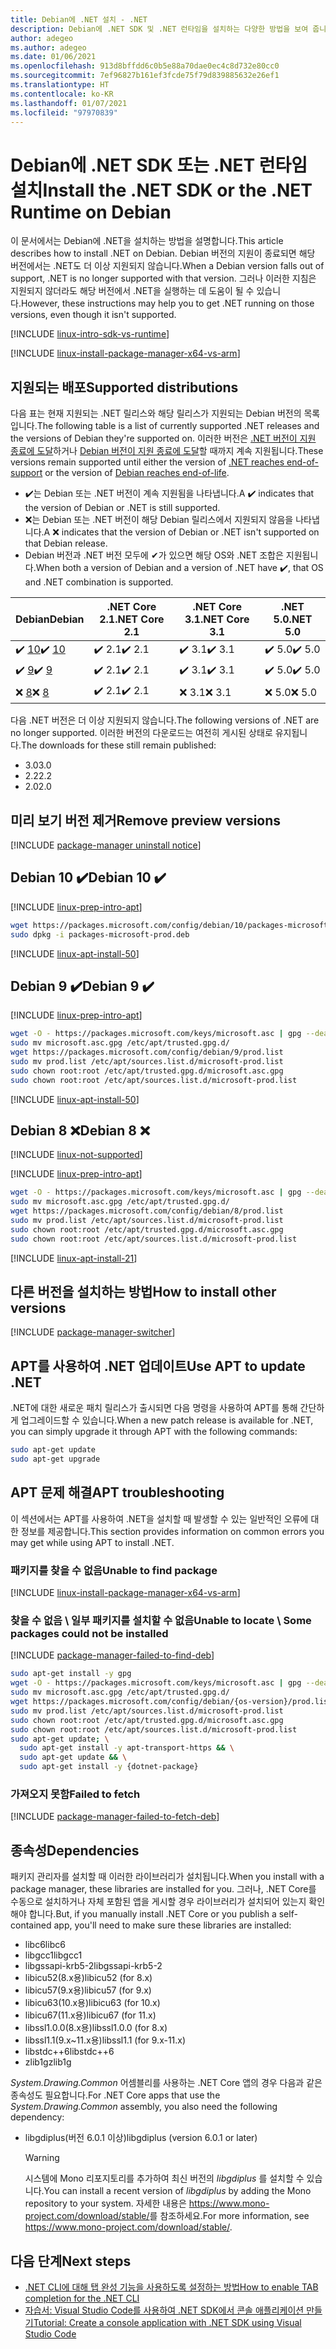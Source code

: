 ```yaml
---
title: Debian에 .NET 설치 - .NET
description: Debian에 .NET SDK 및 .NET 런타임을 설치하는 다양한 방법을 보여 줍니다.
author: adegeo
ms.author: adegeo
ms.date: 01/06/2021
ms.openlocfilehash: 913d8bffdd6c0b5e88a70dae0ec4c8d732e80cc0
ms.sourcegitcommit: 7ef96827b161ef3fcde75f79d839885632e26ef1
ms.translationtype: HT
ms.contentlocale: ko-KR
ms.lasthandoff: 01/07/2021
ms.locfileid: "97970839"
---
```

# <a name="install-the-net-sdk-or-the-net-runtime-on-debian"></a><span data-ttu-id="3fb8b-103">Debian에 .NET SDK 또는 .NET 런타임 설치</span><span class="sxs-lookup"><span data-stu-id="3fb8b-103">Install the .NET SDK or the .NET Runtime on Debian</span></span>

<span data-ttu-id="3fb8b-104">이 문서에서는 Debian에 .NET을 설치하는 방법을 설명합니다.</span><span class="sxs-lookup"><span data-stu-id="3fb8b-104">This article describes how to install .NET on Debian.</span></span> <span data-ttu-id="3fb8b-105">Debian 버전의 지원이 종료되면 해당 버전에서는 .NET도 더 이상 지원되지 않습니다.</span><span class="sxs-lookup"><span data-stu-id="3fb8b-105">When a Debian version falls out of support, .NET is no longer supported with that version.</span></span> <span data-ttu-id="3fb8b-106">그러나 이러한 지침은 지원되지 않더라도 해당 버전에서 .NET을 실행하는 데 도움이 될 수 있습니다.</span><span class="sxs-lookup"><span data-stu-id="3fb8b-106">However, these instructions may help you to get .NET running on those versions, even though it isn't supported.</span></span>

[!INCLUDE [linux-intro-sdk-vs-runtime](includes/linux-intro-sdk-vs-runtime.md)]

[!INCLUDE [linux-install-package-manager-x64-vs-arm](includes/linux-install-package-manager-x64-vs-arm.md)]

## <a name="supported-distributions"></a><span data-ttu-id="3fb8b-107">지원되는 배포</span><span class="sxs-lookup"><span data-stu-id="3fb8b-107">Supported distributions</span></span>

<span data-ttu-id="3fb8b-108">다음 표는 현재 지원되는 .NET 릴리스와 해당 릴리스가 지원되는 Debian 버전의 목록입니다.</span><span class="sxs-lookup"><span data-stu-id="3fb8b-108">The following table is a list of currently supported .NET releases and the versions of Debian they're supported on.</span></span> <span data-ttu-id="3fb8b-109">이러한 버전은 [.NET 버전이 지원 종료에 도달](https://dotnet.microsoft.com/platform/support/policy/dotnet-core)하거나 [Debian 버전이 지원 종료에 도달](https://wiki.debian.org/DebianReleases)할 때까지 계속 지원됩니다.</span><span class="sxs-lookup"><span data-stu-id="3fb8b-109">These versions remain supported until either the version of [.NET reaches end-of-support](https://dotnet.microsoft.com/platform/support/policy/dotnet-core) or the version of [Debian reaches end-of-life](https://wiki.debian.org/DebianReleases).</span></span>

- <span data-ttu-id="3fb8b-110">✔️는 Debian 또는 .NET 버전이 계속 지원됨을 나타냅니다.</span><span class="sxs-lookup"><span data-stu-id="3fb8b-110">A ✔️ indicates that the version of Debian or .NET is still supported.</span></span>
- <span data-ttu-id="3fb8b-111">❌는 Debian 또는 .NET 버전이 해당 Debian 릴리스에서 지원되지 않음을 나타냅니다.</span><span class="sxs-lookup"><span data-stu-id="3fb8b-111">A ❌ indicates that the version of Debian or .NET isn't supported on that Debian release.</span></span>
- <span data-ttu-id="3fb8b-112">Debian 버전과 .NET 버전 모두에 ✔가 있으면 해당 OS와 .NET 조합은 지원됩니다.</span><span class="sxs-lookup"><span data-stu-id="3fb8b-112">When both a version of Debian and a version of .NET have ✔️, that OS and .NET combination is supported.</span></span>

| <span data-ttu-id="3fb8b-113">Debian</span><span class="sxs-lookup"><span data-stu-id="3fb8b-113">Debian</span></span>                   | <span data-ttu-id="3fb8b-114">.NET Core 2.1</span><span class="sxs-lookup"><span data-stu-id="3fb8b-114">.NET Core 2.1</span></span> | <span data-ttu-id="3fb8b-115">.NET Core 3.1</span><span class="sxs-lookup"><span data-stu-id="3fb8b-115">.NET Core 3.1</span></span> | <span data-ttu-id="3fb8b-116">.NET 5.0</span><span class="sxs-lookup"><span data-stu-id="3fb8b-116">.NET 5.0</span></span> |
|--------------------------|---------------|---------------|----------------|
| <span data-ttu-id="3fb8b-117">✔️ [10](#debian-10-)</span><span class="sxs-lookup"><span data-stu-id="3fb8b-117">✔️ [10](#debian-10-)</span></span>     | <span data-ttu-id="3fb8b-118">✔️ 2.1</span><span class="sxs-lookup"><span data-stu-id="3fb8b-118">✔️ 2.1</span></span>        | <span data-ttu-id="3fb8b-119">✔️ 3.1</span><span class="sxs-lookup"><span data-stu-id="3fb8b-119">✔️ 3.1</span></span>        | <span data-ttu-id="3fb8b-120">✔️ 5.0</span><span class="sxs-lookup"><span data-stu-id="3fb8b-120">✔️ 5.0</span></span> |
| <span data-ttu-id="3fb8b-121">✔️ [9](#debian-9-)</span><span class="sxs-lookup"><span data-stu-id="3fb8b-121">✔️ [9](#debian-9-)</span></span>       | <span data-ttu-id="3fb8b-122">✔️ 2.1</span><span class="sxs-lookup"><span data-stu-id="3fb8b-122">✔️ 2.1</span></span>        | <span data-ttu-id="3fb8b-123">✔️ 3.1</span><span class="sxs-lookup"><span data-stu-id="3fb8b-123">✔️ 3.1</span></span>        | <span data-ttu-id="3fb8b-124">✔️ 5.0</span><span class="sxs-lookup"><span data-stu-id="3fb8b-124">✔️ 5.0</span></span> |
| <span data-ttu-id="3fb8b-125">❌ [8](#debian-8-)</span><span class="sxs-lookup"><span data-stu-id="3fb8b-125">❌ [8](#debian-8-)</span></span>       | <span data-ttu-id="3fb8b-126">✔️ 2.1</span><span class="sxs-lookup"><span data-stu-id="3fb8b-126">✔️ 2.1</span></span>        | <span data-ttu-id="3fb8b-127">❌ 3.1</span><span class="sxs-lookup"><span data-stu-id="3fb8b-127">❌ 3.1</span></span>        | <span data-ttu-id="3fb8b-128">❌ 5.0</span><span class="sxs-lookup"><span data-stu-id="3fb8b-128">❌ 5.0</span></span> |

<span data-ttu-id="3fb8b-129">다음 .NET 버전은 더 이상 지원되지 않습니다.</span><span class="sxs-lookup"><span data-stu-id="3fb8b-129">The following versions of .NET are no longer supported.</span></span> <span data-ttu-id="3fb8b-130">이러한 버전의 다운로드는 여전히 게시된 상태로 유지됩니다.</span><span class="sxs-lookup"><span data-stu-id="3fb8b-130">The downloads for these still remain published:</span></span>

- <span data-ttu-id="3fb8b-131">3.0</span><span class="sxs-lookup"><span data-stu-id="3fb8b-131">3.0</span></span>
- <span data-ttu-id="3fb8b-132">2.2</span><span class="sxs-lookup"><span data-stu-id="3fb8b-132">2.2</span></span>
- <span data-ttu-id="3fb8b-133">2.0</span><span class="sxs-lookup"><span data-stu-id="3fb8b-133">2.0</span></span>

## <a name="remove-preview-versions"></a><span data-ttu-id="3fb8b-134">미리 보기 버전 제거</span><span class="sxs-lookup"><span data-stu-id="3fb8b-134">Remove preview versions</span></span>

[!INCLUDE [package-manager uninstall notice](./includes/linux-uninstall-preview-info.md)]

## <a name="debian-10-"></a><span data-ttu-id="3fb8b-135">Debian 10 ✔️</span><span class="sxs-lookup"><span data-stu-id="3fb8b-135">Debian 10 ✔️</span></span>

[!INCLUDE [linux-prep-intro-apt](includes/linux-prep-intro-apt.md)]

```bash
wget https://packages.microsoft.com/config/debian/10/packages-microsoft-prod.deb -O packages-microsoft-prod.deb
sudo dpkg -i packages-microsoft-prod.deb
```

[!INCLUDE [linux-apt-install-50](includes/linux-install-50-apt.md)]

## <a name="debian-9-"></a><span data-ttu-id="3fb8b-136">Debian 9 ✔️</span><span class="sxs-lookup"><span data-stu-id="3fb8b-136">Debian 9 ✔️</span></span>

[!INCLUDE [linux-prep-intro-apt](includes/linux-prep-intro-apt.md)]

```bash
wget -O - https://packages.microsoft.com/keys/microsoft.asc | gpg --dearmor > microsoft.asc.gpg
sudo mv microsoft.asc.gpg /etc/apt/trusted.gpg.d/
wget https://packages.microsoft.com/config/debian/9/prod.list
sudo mv prod.list /etc/apt/sources.list.d/microsoft-prod.list
sudo chown root:root /etc/apt/trusted.gpg.d/microsoft.asc.gpg
sudo chown root:root /etc/apt/sources.list.d/microsoft-prod.list
```

[!INCLUDE [linux-apt-install-50](includes/linux-install-50-apt.md)]

## <a name="debian-8-"></a><span data-ttu-id="3fb8b-137">Debian 8 ❌</span><span class="sxs-lookup"><span data-stu-id="3fb8b-137">Debian 8 ❌</span></span>

[!INCLUDE [linux-not-supported](includes/linux-not-supported-debian.md)]

[!INCLUDE [linux-prep-intro-apt](includes/linux-prep-intro-apt.md)]

```bash
wget -O - https://packages.microsoft.com/keys/microsoft.asc | gpg --dearmor > microsoft.asc.gpg
sudo mv microsoft.asc.gpg /etc/apt/trusted.gpg.d/
wget https://packages.microsoft.com/config/debian/8/prod.list
sudo mv prod.list /etc/apt/sources.list.d/microsoft-prod.list
sudo chown root:root /etc/apt/trusted.gpg.d/microsoft.asc.gpg
sudo chown root:root /etc/apt/sources.list.d/microsoft-prod.list
```

[!INCLUDE [linux-apt-install-21](includes/linux-install-21-apt.md)]

## <a name="how-to-install-other-versions"></a><span data-ttu-id="3fb8b-138">다른 버전을 설치하는 방법</span><span class="sxs-lookup"><span data-stu-id="3fb8b-138">How to install other versions</span></span>

[!INCLUDE [package-manager-switcher](./includes/package-manager-heading-hack-pkgname.md)]

## <a name="use-apt-to-update-net"></a><span data-ttu-id="3fb8b-139">APT를 사용하여 .NET 업데이트</span><span class="sxs-lookup"><span data-stu-id="3fb8b-139">Use APT to update .NET</span></span>

<span data-ttu-id="3fb8b-140">.NET에 대한 새로운 패치 릴리스가 출시되면 다음 명령을 사용하여 APT를 통해 간단하게 업그레이드할 수 있습니다.</span><span class="sxs-lookup"><span data-stu-id="3fb8b-140">When a new patch release is available for .NET, you can simply upgrade it through APT with the following commands:</span></span>

```bash
sudo apt-get update
sudo apt-get upgrade
```

## <a name="apt-troubleshooting"></a><span data-ttu-id="3fb8b-141">APT 문제 해결</span><span class="sxs-lookup"><span data-stu-id="3fb8b-141">APT troubleshooting</span></span>

<span data-ttu-id="3fb8b-142">이 섹션에서는 APT를 사용하여 .NET을 설치할 때 발생할 수 있는 일반적인 오류에 대한 정보를 제공합니다.</span><span class="sxs-lookup"><span data-stu-id="3fb8b-142">This section provides information on common errors you may get while using APT to install .NET.</span></span>

### <a name="unable-to-find-package"></a><span data-ttu-id="3fb8b-143">패키지를 찾을 수 없음</span><span class="sxs-lookup"><span data-stu-id="3fb8b-143">Unable to find package</span></span>

[!INCLUDE [linux-install-package-manager-x64-vs-arm](includes/linux-install-package-manager-x64-vs-arm.md)]

### <a name="unable-to-locate--some-packages-could-not-be-installed"></a><span data-ttu-id="3fb8b-144">찾을 수 없음 \\ 일부 패키지를 설치할 수 없음</span><span class="sxs-lookup"><span data-stu-id="3fb8b-144">Unable to locate \\ Some packages could not be installed</span></span>

[!INCLUDE [package-manager-failed-to-find-deb](includes/package-manager-failed-to-find-deb.md)]

```bash
sudo apt-get install -y gpg
wget -O - https://packages.microsoft.com/keys/microsoft.asc | gpg --dearmor -o microsoft.asc.gpg
sudo mv microsoft.asc.gpg /etc/apt/trusted.gpg.d/
wget https://packages.microsoft.com/config/debian/{os-version}/prod.list
sudo mv prod.list /etc/apt/sources.list.d/microsoft-prod.list
sudo chown root:root /etc/apt/trusted.gpg.d/microsoft.asc.gpg
sudo chown root:root /etc/apt/sources.list.d/microsoft-prod.list
sudo apt-get update; \
  sudo apt-get install -y apt-transport-https && \
  sudo apt-get update && \
  sudo apt-get install -y {dotnet-package}
```

### <a name="failed-to-fetch"></a><span data-ttu-id="3fb8b-145">가져오지 못함</span><span class="sxs-lookup"><span data-stu-id="3fb8b-145">Failed to fetch</span></span>

[!INCLUDE [package-manager-failed-to-fetch-deb](includes/package-manager-failed-to-fetch-deb.md)]

## <a name="dependencies"></a><span data-ttu-id="3fb8b-146">종속성</span><span class="sxs-lookup"><span data-stu-id="3fb8b-146">Dependencies</span></span>

<span data-ttu-id="3fb8b-147">패키지 관리자를 설치할 때 이러한 라이브러리가 설치됩니다.</span><span class="sxs-lookup"><span data-stu-id="3fb8b-147">When you install with a package manager, these libraries are installed for you.</span></span> <span data-ttu-id="3fb8b-148">그러나, .NET Core를 수동으로 설치하거나 자체 포함된 앱을 게시할 경우 라이브러리가 설치되어 있는지 확인해야 합니다.</span><span class="sxs-lookup"><span data-stu-id="3fb8b-148">But, if you manually install .NET Core or you publish a self-contained app, you'll need to make sure these libraries are installed:</span></span>

- <span data-ttu-id="3fb8b-149">libc6</span><span class="sxs-lookup"><span data-stu-id="3fb8b-149">libc6</span></span>
- <span data-ttu-id="3fb8b-150">libgcc1</span><span class="sxs-lookup"><span data-stu-id="3fb8b-150">libgcc1</span></span>
- <span data-ttu-id="3fb8b-151">libgssapi-krb5-2</span><span class="sxs-lookup"><span data-stu-id="3fb8b-151">libgssapi-krb5-2</span></span>
- <span data-ttu-id="3fb8b-152">libicu52(8.x용)</span><span class="sxs-lookup"><span data-stu-id="3fb8b-152">libicu52 (for 8.x)</span></span>
- <span data-ttu-id="3fb8b-153">libicu57(9.x용)</span><span class="sxs-lookup"><span data-stu-id="3fb8b-153">libicu57 (for 9.x)</span></span>
- <span data-ttu-id="3fb8b-154">libicu63(10.x용)</span><span class="sxs-lookup"><span data-stu-id="3fb8b-154">libicu63 (for 10.x)</span></span>
- <span data-ttu-id="3fb8b-155">libicu67(11.x용)</span><span class="sxs-lookup"><span data-stu-id="3fb8b-155">libicu67 (for 11.x)</span></span>
- <span data-ttu-id="3fb8b-156">libssl1.0.0(8.x용)</span><span class="sxs-lookup"><span data-stu-id="3fb8b-156">libssl1.0.0 (for 8.x)</span></span>
- <span data-ttu-id="3fb8b-157">libssl1.1(9.x~11.x용)</span><span class="sxs-lookup"><span data-stu-id="3fb8b-157">libssl1.1 (for 9.x-11.x)</span></span>
- <span data-ttu-id="3fb8b-158">libstdc++6</span><span class="sxs-lookup"><span data-stu-id="3fb8b-158">libstdc++6</span></span>
- <span data-ttu-id="3fb8b-159">zlib1g</span><span class="sxs-lookup"><span data-stu-id="3fb8b-159">zlib1g</span></span>

<span data-ttu-id="3fb8b-160">*System.Drawing.Common* 어셈블리를 사용하는 .NET Core 앱의 경우 다음과 같은 종속성도 필요합니다.</span><span class="sxs-lookup"><span data-stu-id="3fb8b-160">For .NET Core apps that use the *System.Drawing.Common* assembly, you also need the following dependency:</span></span>

- <span data-ttu-id="3fb8b-161">libgdiplus(버전 6.0.1 이상)</span><span class="sxs-lookup"><span data-stu-id="3fb8b-161">libgdiplus (version 6.0.1 or later)</span></span>

  > [!WARNING]
  > <span data-ttu-id="3fb8b-162">시스템에 Mono 리포지토리를 추가하여 최신 버전의 *libgdiplus* 를 설치할 수 있습니다.</span><span class="sxs-lookup"><span data-stu-id="3fb8b-162">You can install a recent version of *libgdiplus* by adding the Mono repository to your system.</span></span> <span data-ttu-id="3fb8b-163">자세한 내용은 <https://www.mono-project.com/download/stable/>를 참조하세요.</span><span class="sxs-lookup"><span data-stu-id="3fb8b-163">For more information, see <https://www.mono-project.com/download/stable/>.</span></span>

## <a name="next-steps"></a><span data-ttu-id="3fb8b-164">다음 단계</span><span class="sxs-lookup"><span data-stu-id="3fb8b-164">Next steps</span></span>

- [<span data-ttu-id="3fb8b-165">.NET CLI에 대해 탭 완성 기능을 사용하도록 설정하는 방법</span><span class="sxs-lookup"><span data-stu-id="3fb8b-165">How to enable TAB completion for the .NET CLI</span></span>](../tools/enable-tab-autocomplete.md)
- [<span data-ttu-id="3fb8b-166">자습서: Visual Studio Code를 사용하여 .NET SDK에서 콘솔 애플리케이션 만들기</span><span class="sxs-lookup"><span data-stu-id="3fb8b-166">Tutorial: Create a console application with .NET SDK using Visual Studio Code</span></span>](../tutorials/with-visual-studio-code.md)
